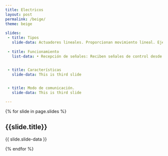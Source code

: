 ```yaml
---
title: Electricos
layout: post
permalink: /beige/
theme: beige
 
slides:
 - title: Tipos
   slide-data: Actuadores lineales. Proporcionan movimiento lineal. Ejemplo. cilindros electricos - Actuadores rotativos. Generan movimiento rotacional. Ejemplo. servomotores - Actuadores de paso a paso. Permiten movimientos precisos en pasos discretos - Actuadores piezoelectricos. Utilizan materiales piezoeléctricos para generar movimiento al aplicar voltaje.
     
 - title: Funcionamiento 
   list-data: •	Recepción de señales: Reciben señales de control desde un sistema de control o un microcontrolador.

   
 - title: Características 
   slide-data: This is third slide


 - title: Modo de comunicación. 
   slide-data: This is third slide

---
```


{% for slide in page.slides %}
                    
<section data-background="{% if slide.background %}{{slide.background}}{% else %}{{page.background}}{% endif %}"><h1>{{slide.title}}</h1>{{ slide.slide-data }}</section>
                    
{% endfor %}
    
